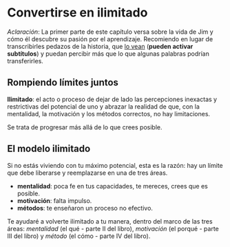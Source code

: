 
# Convertirse en ilimitado

*Aclaración*: La primer parte de este capítulo versa sobre la vida de Jim y cómo él descubre su pasión por el aprendizaje. Recomiendo en lugar de transcribirles pedazos de la historia, que [lo vean](https://www.youtube.com/watch?v=f-hlNEPhyeE) (**pueden activar subtítulos**) y puedan percibir más que lo que algunas palabras podrían transferirles.

## Rompiendo límites juntos

**Ilimitado**: el acto o proceso de dejar de lado las percepciones inexactas y restrictivas del potencial de uno y abrazar la realidad de que, con la mentalidad, la motivación y los métodos correctos, no hay limitaciones.

Se trata de progresar más allá de lo que crees posible.

## El modelo ilimitado

Si no estás viviendo con tu máximo potencial, esta es la razón: hay un límite que debe liberarse y reemplazarse en una de tres áreas.

- **mentalidad**: poca fe en tus capacidades, te mereces, crees que es posible.
- **motivación**: falta impulso.
- **métodos**: te enseñaron un proceso no efectivo.

Te ayudaré a volverte ilimitado a tu manera, dentro del marco de las tres áreas: *mentalidad* (el qué - parte II del libro), *motivación* (el porqué - parte III del libro) y *método* (el cómo - parte IV del libro).

